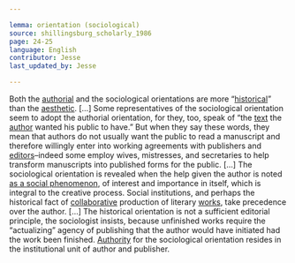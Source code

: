 ```yaml
---

lemma: orientation (sociological)
source: shillingsburg_scholarly_1986
page: 24-25
language: English
contributor: Jesse
last_updated_by: Jesse

---
```

Both the [authorial](orientationAuthorial.html) and the sociological orientations are more “[historical](orientationHistorical.html)” than the [aesthetic](orientationAesthetic.html). […] Some representatives of the sociological orientation seem to adopt the authorial orientation, for they, too, speak of “the [text](text.html) the [author](author.html) wanted his public to have.” But when they say these words, they mean that authors do not usually want the public to read a manuscript and therefore willingly enter into working agreements with publishers and [editors](editor.html)–indeed some employ wives, mistresses, and secretaries to help transform manuscripts into published forms for the public. […] The sociological orientation is revealed when the help given the author is noted [as a social phenomenon](SocializationOfTexts.html), of interest and importance in itself, which is integral to the creative process. Social institutions, and perhaps the historical fact of [collaborative](collaboration.html) production of literary [works](work.html), take precedence over the author. […] The historical orientation is not a sufficient editorial principle, the sociologist insists, because unfinished works require the “actualizing” agency of publishing that the author would have initiated had the work been finished. [Authority](authority.html) for the sociological orientation resides in the institutional unit of author and publisher.
